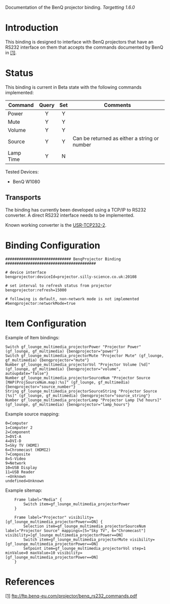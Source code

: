 Documentation of the BenQ projector binding. _Targetting 1.6.0_

# Introduction
This binding is designed to interface with BenQ projectors that have an RS232 interface on them that accepts the commands documented by BenQ in [\[1\]](ftp://ftp.benq-eu.com/projector/benq_rs232_commands.pdf).

# Status
This binding is current in Beta state with the following commands implemented:

| Command               | Query | Set  |Comments                                    |
|-----------------------|:-----:|:----:|--------------------------------------------|
| Power                 |Y      | Y    | |
| Mute                  |Y      | Y    | |
| Volume                |Y      | Y    | |
| Source                |Y      | Y    | Can be returned as either a string or number |
| Lamp Time             |Y      | N    | |

Tested Devices:

* BenQ W1080

## Transports

The binding has currently been developed using a TCP/IP to RS232 converter. A direct RS232 interface needs to be implemented.

Known working converter is the [USR-TCP232-2](http://en.usr.cn/Ethernet-Module-T24/RS232-to-Ethernet-module.html).

# Binding Configuration
```
############################# BenqProjector Binding  ########################################

# device interface
benqprojector:deviceId=projector.silly-science.co.uk:20108

# set interval to refresh status from projector
benqprojector:refresh=15000

# following is default, non-network mode is not implemented
#benqprojector:networkMode=true
```

# Item Configuration

Example of Item bindings:

```
Switch gf_lounge_multimedia_projectorPower "Projector Power" (gf_lounge, gf_multimedia) {benqprojector="power"}
Switch gf_lounge_multimedia_projectorMute "Projector Mute" (gf_lounge, gf_multimedia) {benqprojector="mute"}
Number gf_lounge_multimedia_projectorVol "Projector Volume [%d]" (gf_lounge, gf_multimedia) {benqprojector="volume", autoupdate="false"}
Number gf_lounge_multimedia_projectorSourceNum "Projector Source [MAP(ProjSourceNum.map):%s]" (gf_lounge, gf_multimedia) {benqprojector="source_number"}
String gf_lounge_multimedia_projectorSourceString "Projector Source [%s]" (gf_lounge, gf_multimedia) {benqprojector="source_string"}
Number gf_lounge_multimedia_projectorLamp "Projector Lamp [%d hours]" (gf_lounge, gf_multimedia) {benqprojector="lamp_hours"}
```

Example source mapping:
```
0=Computer
1=Computer 2
2=Component
3=DVI-A
4=DVI-D
5=Sky TV (HDMI)
6=Chromecast (HDMI2)
7=Composite
8=S-Video
9=Network
10=USB Display
11=USB Reader
-=Unknown
undefined=Unknown
```

Example sitemap:

```
	Frame label="Media" {
		Switch item=gf_lounge_multimedia_projectorPower
	}
			
	Frame label="Projector" visibility=[gf_lounge_multimedia_projectorPower==ON] {
		Selection item=gf_lounge_multimedia_projectorSourceNum label="Projector Source" mappings=[5="Sky TV", 6="Chromecast"]  visibility=[gf_lounge_multimedia_projectorPower==ON]
		Switch item=gf_lounge_multimedia_projectorMute visibility=[gf_lounge_multimedia_projectorPower==ON]
		Setpoint item=gf_lounge_multimedia_projectorVol step=1 minValue=0 maxValue=10 visibility=[gf_lounge_multimedia_projectorPower==ON]				
	}
```

# References
[\[1\]](ftp://ftp.benq-eu.com/projector/benq_rs232_commands.pdf) ftp://ftp.benq-eu.com/projector/benq_rs232_commands.pdf